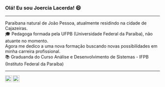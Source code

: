 ### Olá! Eu sou Joercia Lacerda! :smile:
_________________________________________________________________________________________________________________________________________________________________________

Paraibana natural de João Pessoa, atualmente residindo na cidade de Cajazeiras.<br>
:mortar_board: Pedagoga formada pela UFPB (Universidade Federal da Paraíba), não atuante no momento.<br>
Agora me dedico a uma nova formação buscando novas possibilidades em minha carreira profissional.<br>
:books: Graduanda do Curso Análise e Desenvolvimento de Sistemas - IFPB (Instituto Federal da Paraíba)

_________________________________________________________________________________________________________________________________________________________________________

<a target="_blank" href="https://www.linkedin.com/in/joercia-lacerda-b3a61a11b/">
  <img align="left" alt="LinkdeIN" width="22px" src="https://cdn.jsdelivr.net/npm/simple-icons@v3/icons/linkedin.svg" />
  
<a target="_blank" href="mailto:joercia.lacerda@gmail.com">
  <img align="left" alt="Gmail" width="22px" src="https://cdn.jsdelivr.net/npm/simple-icons@v3/icons/gmail.svg" />
